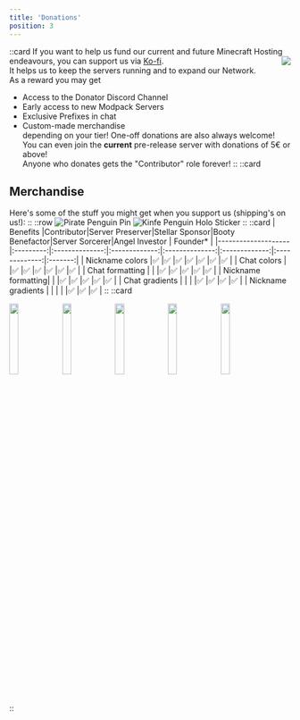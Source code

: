 ```yaml
---
title: 'Donations'
position: 3
---
```

::card
If you want to help us fund our current and future Minecraft Hosting endeavours, you can support us via <a href='https://ko-fi.com/penguinnetwork'  target="_blank">Ko-fi</a>.
<img style="float: right;" src="/img/docs/prefixes.png">  
It helps us to keep the servers running and to expand our Network.  
As a reward you may get
- Access to the Donator Discord Channel
- Early access to new Modpack Servers
- Exclusive Prefixes in chat
- Custom-made merchandise  
depending on your tier!
One-off donations are also always welcome! You can even join the **current** pre-release server with donations of 5€ or above!  
Anyone who donates gets the "Contributor" role forever!
::
::card
## Merchandise
Here's some of the stuff you might get when you support us (shipping's on us!):
::
::row
![Pirate Penguin Pin](/img/docs/pirate-pin.jpg "This little fella is coming for your booty")
![Kinfe Penguin Holo Sticker](/img/docs/knife-holo-sticker.jpg "Ooooooo shiny!")
::
::card
| Benefits           |Contributor|Server Preserver|Stellar Sponsor|Booty Benefactor|Server Sorcerer|Angel Investor | <span class="cursor-pointer" title="Our first donators will be remembered as the Founders of our Network">Founder*</span> |
|--------------------|:---------:|:--------------:|:-------------:|:--------------:|:-------------:|:-------------:|:-------:|
| Nickname colors    |✅         |✅             |✅              |✅             |✅             |✅             |✅      |
| Chat colors        |           |✅             |✅              |✅             |✅             |✅             |✅      |
| Chat formatting    |           |               |✅              |✅             |✅             |✅             |✅      |
| Nickname formatting|           |               |✅              |✅             |✅             |✅             |✅      |
| Chat gradients     |           |               |                |✅             |✅              |✅             |✅     |
| Nickname gradients |           |               |                |               |✅              |✅             |✅     |
::
::card
<p class="flex flex-wrap justify-center justify-between gap-4">
<img style="width: 18%;" src="/img/docs/tiers/preserver.png">  
<img style="width: 18%;" src="/img/docs/tiers/sponsor.png">  
<img style="width: 18%;" src="/img/docs/tiers/booty.png">  
<img style="width: 18%;" src="/img/docs/tiers/sorcerer.png">  
<img style="width: 18%;" src="/img/docs/tiers/angel.png">  
</p>
::